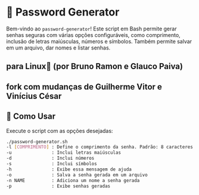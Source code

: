 # 🔐 Password Generator

Bem-vindo ao `password-generator`! Este script em Bash permite gerar senhas seguras com várias opções configuráveis, como comprimento, inclusão de letras maiúsculas, números e símbolos. Também permite salvar em um arquivo, dar nomes e listar senhas.

## para Linux🐧 (por Bruno Ramon e Glauco Paiva)

## fork com mudanças de Guilherme Vitor e Vinícius César

## 🚀 Como Usar

Execute o script com as opções desejadas:

```bash
./password-generator.sh
-l [COMPRIMENTO] : Define o comprimento da senha. Padrão: 8 caracteres.
-u               : Inclui letras maiúsculas
-d               : Inclui números
-s               : Inclui símbolos
-h               : Exibe essa mensagem de ajuda
-o               : Salva a senha gerada em um arquivo
-n NAME          : Adiciona um nome a senha gerada
-p               : Exibe senhas geradas
```
